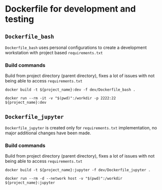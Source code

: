# Dockerfile for development and testing

## `Dockerfile_bash`
`Dockerfile_bash` uses personal configurations to create a development workstation with project based `requirements.txt` 

### Build commands
Build from project directory (parent directory), fixes a lot of issues with not being able to access `requirements.txt`

`docker build -t ${project_name}:dev -f dev/Dockerfile_bash .` 

`docker run --rm -it -v "$(pwd)":/workdir -p 2222:22 ${project_name}:dev`

## `Dockerfile_jupyter`

`Dockerfile_jupyter` is created only for `requirements.txt` implementation, no major additional changes have been made.

### Build commands

Build from project directory (parent directory), fixes a lot of issues with not being able to access `requirements.txt`

`docker build -t ${project_name}:jupyter -f dev/Dockerfile_jupyter .`

`docker run --rm -d --network host -v "$(pwd)":/workdir ${project_name}:jupyter`
